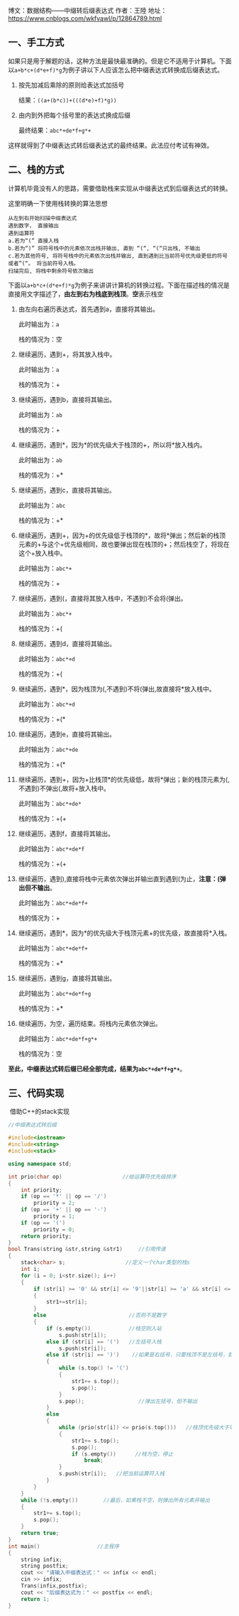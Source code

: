 博文：数据结构——中缀转后缀表达式
作者：王陸
地址：https://www.cnblogs.com/wkfvawl/p/12864789.html

<h2>一、手工方式</h2>
<div>
<p>如果只是用于解题的话，这种方法是最快最准确的。但是它不适用于计算机。下面以<code>a+b*c+(d*e+f)*g</code>为例子讲以下人应该怎么把中缀表达式转换成后缀表达式。</p>
<ol>
<li>
<p>按先加减后乘除的原则给表达式加括号</p>
<p>结果：<code>((a+(b*c))+(((d*e)+f)*g))</code></p>
</li>
<li>
<p>由内到外把每个括号里的表达式换成后缀</p>
<p>最终结果：<code>abc*+de*f+g*+</code></p>
</li>
</ol>
<p>这样就得到了中缀表达式转后缀表达式的最终结果。此法应付考试有神效。</p>
</div>
<h2>二、栈的方式</h2>
<p>计算机毕竟没有人的思路，需要借助栈来实现从中缀表达式到后缀表达式的转换。</p>
<p>这里明确一下使用栈转换的算法思想</p>

```
从左到右开始扫描中缀表达式
遇到数字， 直接输出
遇到运算符
a.若为“(” 直接入栈
b.若为“)” 将符号栈中的元素依次出栈并输出, 直到 “(“, “(“只出栈, 不输出
c.若为其他符号, 将符号栈中的元素依次出栈并输出, 直到遇到比当前符号优先级更低的符号或者”(“。 将当前符号入栈。
扫描完后, 将栈中剩余符号依次输出
```

<div>
<p>下面以<code>a+b*c+(d*e+f)*g</code>为例子来讲讲计算机的转换过程。下面在描述栈的情况是直接用文字描述了，<strong>由左到右为栈底到栈顶</strong>。<strong>空</strong>表示栈空</p>
<ol>
<li>
<p>由左向右遍历表达式，首先遇到a，直接将其输出。</p>
<p>此时输出为：<code>a</code></p>
<p>栈的情况为：空</p>
</li>
<li>
<p>继续遍历，遇到+，将其放入栈中。</p>
<p>此时输出为：<code>a</code></p>
<p>栈的情况为：+</p>
</li>
<li>
<p>继续遍历，遇到b，直接将其输出。</p>
<p>此时输出为：<code>ab</code></p>
<p>栈的情况为：+</p>
</li>
<li>
<p>继续遍历，遇到*，因为*的优先级大于栈顶的+，所以将*放入栈内。</p>
<p>此时输出为：<code>ab</code></p>
<p>栈的情况为：+*</p>
</li>
<li>
<p>继续遍历，遇到c，直接将其输出。</p>
<p>此时输出为：<code>abc</code></p>
<p>栈的情况为：+*</p>
</li>
<li>
<p>继续遍历，遇到+，因为+的优先级低于栈顶的*，故将*弹出；然后新的栈顶元素的+与这个+优先级相同，故也要弹出现在栈顶的+；然后栈空了，将现在这个+放入栈中。</p>
<p>此时输出为：<code>abc*+</code></p>
<p>栈的情况为：+</p>
</li>
<li>
<p>继续遍历，遇到(，直接将其放入栈中，不遇到)不会将(弹出。</p>
<p>此时输出为：<code>abc*+</code></p>
<p>栈的情况为：+(</p>
</li>
<li>
<p>继续遍历，遇到d，直接将其输出。</p>
<p>此时输出为：<code>abc*+d</code></p>
<p>栈的情况为：+(</p>
</li>
<li>
<p>继续遍历，遇到*，因为栈顶为(,不遇到)不将(弹出,故直接将*放入栈中。</p>
<p>此时输出为：<code>abc*+d</code></p>
<p>栈的情况为：+(*</p>
</li>
<li>
<p>继续遍历，遇到e，直接将其输出。</p>
<p>此时输出为：<code>abc*+de</code></p>
<p>栈的情况为：+(*</p>
</li>
<li>
<p>继续遍历，遇到+，因为+比栈顶*的优先级低，故将*弹出；新的栈顶元素为(,不遇到)不弹出(,故将+放入栈中。</p>
<p>此时输出为：<code>abc*+de*</code></p>
<p>栈的情况为：+(+</p>
</li>
<li>
<p>继续遍历，遇到f，直接将其输出。</p>
<p>此时输出为：<code>abc*+de*f</code></p>
<p>栈的情况为：+(+</p>
</li>
<li>
<p>继续遍历，遇到),直接将栈中元素依次弹出并输出直到遇到(为止，<strong>注意：(弹出但不输出</strong>。</p>
<p>此时输出为：<code>abc*+de*f+</code></p>
<p>栈的情况为：+</p>
</li>
<li>
<p>继续遍历，遇到*，因为*的优先级大于栈顶元素+的优先级，故直接将*入栈。</p>
<p>此时输出为：<code>abc*+de*f+</code></p>
<p>栈的情况为：+*</p>
</li>
<li>
<p>继续遍历，遇到g，直接将其输出。</p>
<p>此时输出为：<code>abc*+de*f+g</code></p>
<p>栈的情况为：+*</p>
</li>
<li>
<p>继续遍历，为空，遍历结束。将栈内元素依次弹出。</p>
<p>此时输出为：<code>abc*+de*f+g*+</code></p>
<p>栈的情况为：空</p>
</li>
</ol>
<p><strong>至此，中缀表达式转后缀已经全部完成，结果为<code>abc*+de*f+g*+</code></strong>。</p>
</div>
<h2>三、代码实现</h2>
<p>&nbsp;借助C++的stack实现</p>

```cpp
//中缀表达式转后缀

#include<iostream>
#include<string>
#include<stack>

using namespace std;

int prio(char op)                   //给运算符优先级排序
{
    int priority;
    if (op == '*' || op == '/')
        priority = 2;
    if (op == '+' || op == '-')
        priority = 1;
    if (op == '(')
        priority = 0;
    return priority;
}
bool Trans(string &str,string &str1)     //引用传递
{
    stack<char> s;                   //定义一个char类型的栈s
    int i;
    for (i = 0; i<str.size(); i++)
    {
        if (str[i] >= '0' && str[i] <= '9'||str[i] >= 'a' && str[i] <= 'z')      //如果是数字，直接入栈
        {
            str1+=str[i];
        }
        else                          //否则不是数字
        {
            if (s.empty())            //栈空则入站
                s.push(str[i]);
            else if (str[i] == '(')   //左括号入栈
                s.push(str[i]);
            else if (str[i] == ')')    //如果是右括号，只要栈顶不是左括号，就弹出并输出
            {
                while (s.top() != '(')
                {
                    str1+= s.top();
                    s.pop();
                }
                s.pop();                 //弹出左括号，但不输出
            }
            else
            {
                while (prio(str[i]) <= prio(s.top()))   //栈顶优先级大于等于当前运算符，则输出
                {
                    str1+= s.top();
                    s.pop();
                    if (s.empty())      //栈为空，停止
                        break;
                }
                s.push(str[i]);   //把当前运算符入栈
            }
        }
    }
    while (!s.empty())        //最后，如果栈不空，则弹出所有元素并输出
    {
        str1+= s.top();
        s.pop();
    }
    return true;
}
int main()                  //主程序
{
    string infix;
    string postfix;
    cout << "请输入中缀表达式：" << infix << endl;
    cin >> infix;
    Trans(infix,postfix);
    cout << "后缀表达式为：" << postfix << endl;
    return 1;
}
```
